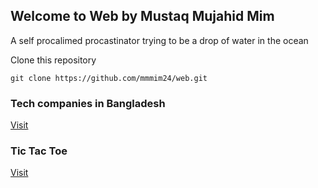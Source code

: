## Welcome to Web by Mustaq Mujahid Mim

A self procalimed procastinator trying to be a drop of water in the ocean
  
  
  
Clone this repository  
```git
git clone https://github.com/mmmim24/web.git
```
  
  
  

### Tech companies in Bangladesh
[Visit](https://mmmim24.github.io/web/tcb)  
  
### Tic Tac Toe
[Visit](https://mmmim24.github.io/web/tictactoe)
